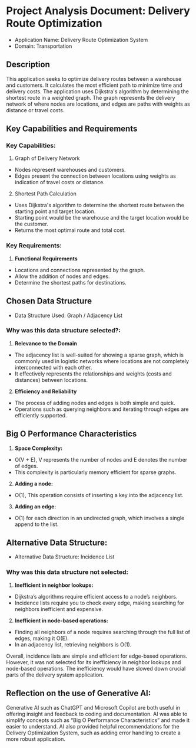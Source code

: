 # Project Analysis Document: Delivery Route Optimization 
- Application Name: Delivery Route Optimization System
- Domain: Transportation

## Description
This application seeks to optimize delivery routes between a warehouse and customers. It calculates the most efficient path to minimize time and delivery costs. The application uses Dijkstra's algorithm by determining the shortest route in a weighted graph. The graph represents the delivery network of where nodes are locations, and edges are paths with weights as distance or travel costs.

## Key Capabilities and Requirements

### Key Capabilities: 
1. Graph of Delivery Network
- Nodes represent warehouses and customers.
- Edges present the connection between locations using weights as indication of travel costs or distance.

2. Shortest Path Calculation
- Uses Dijkstra's algorithm to determine the shortest route between the starting point and target location. 
- Starting point would be the warehouse and the target location would be the customer.
- Returns the most optimal route and total cost.

### Key Requirements:
1. **Functional Requirements**
- Locations and connections represented by the graph. 
- Allow the addition of nodes and edges. 
- Determine the shortest paths for destinations. 

## Chosen Data Structure
- Data Structure Used: Graph / Adjacency List 

### Why was this data structure selected?:
1. **Relevance to the Domain**
- The adjacency list is well-suited for showing a sparse graph, which is commonly used in logistic networks where locations are not completely interconnected with each other. 
- It effectively represents the relationships and weights (costs and distances) between locations.

2. **Efficiency and Reliability** 
- The process of adding nodes and edges is both simple and quick. 
- Operations such as querying neighbors and iterating through edges are efficiently supported. 

## Big O Performance Characteristics 
1. **Space Complexity:**
- O(V + E), V represents the number of nodes and E denotes the number of edges.  
- This complexity is particularly memory efficient for sparse graphs.  

2. **Adding a node:** 
- O(1), This operation consists of inserting a key into the adjacency list. 

3. **Adding an edge:**  
- O(1) for each direction in an undirected graph, which involves a single append to the list.

## Alternative Data Structure:
- Alternative Data Structure: Incidence List

### Why was this data structure not selected:
1. **Inefficient in neighbor lookups:**
- Dijkstra’s algorithms require efficient access to a node’s neighbors.
- Incidence lists require you to check every edge, making searching for neighbors inefficient and expensive.
  
2. **Inefficient in node-based operations:** 
- Finding all neighbors of a node requires searching through the full list of edges, making it O(E). 
- In an adjacency list, retrieving neighbors is O(1). 

Overall, incidence lists are simple and efficient for edge-based operations. However, it was not selected for its inefficiency in neighbor lookups and node-based operations. The inefficiency would have slowed down crucial parts of the delivery system application. 

## Reflection on the use of Generative AI: 
Generative AI such as ChatGPT and Microsoft Copilot are both useful in offering insight and feedback to coding and documentation. AI was able to simplify concepts such as “Big O Performance Characteristics” and made it easier to understand. AI also provided helpful recommendations for the Delivery Optimization System, such as adding error handling to create a more robust application.  
